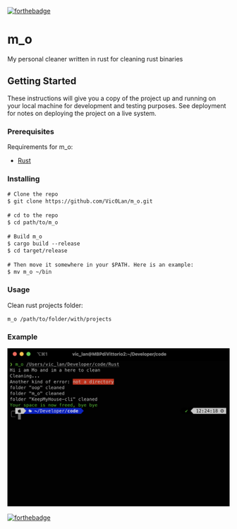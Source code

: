 [![forthebadge](https://forthebadge.com/images/badges/made-with-rust.svg)](https://forthebadge.com)

# m_o
My personal cleaner written in rust for cleaning rust binaries

## Getting Started

These instructions will give you a copy of the project up and running on
your local machine for development and testing purposes. See deployment
for notes on deploying the project on a live system.

### Prerequisites

Requirements for m_o:
- [Rust](https://www.rust-lang.org/tools/install)



### Installing


    # Clone the repo
    $ git clone https://github.com/Vic0Lan/m_o.git

    # cd to the repo
    $ cd path/to/m_o

    # Build m_o
    $ cargo build --release
    $ cd target/release

    # Then move it somewhere in your $PATH. Here is an example:
    $ mv m_o ~/bin


### Usage
Clean rust projects folder:

    m_o /path/to/folder/with/projects
  

### Example
![Test](https://github.com/Vic0Lan/m_o/blob/856e627db1e736e9581aa43e058cf7a9b0aed8dd/test.png)

 [![forthebadge](https://forthebadge.com/images/featured/featured-built-with-love.svg)](https://forthebadge.com)
